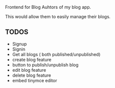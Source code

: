 Frontend for Blog Auhtors of my blog app.

This would allow them to easily manage their blogs.

## TODOS

- Signup
- Signin
- Get all blogs ( both published/unpublished)
- create blog feature
- button to publish/unpublish blog
- edit blog feature
- delete blog feature
- embed tinymce editor
